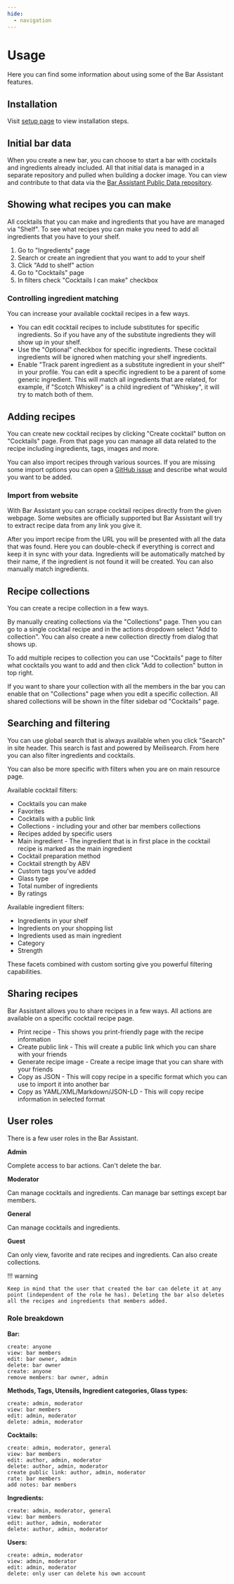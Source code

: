 ```yaml
---
hide:
  - navigation
---
```


# Usage

Here you can find some information about using some of the Bar Assistant features.

## Installation

Visit [setup page](setup/index.md) to view installation steps.

## Initial bar data

<!-- ![Screenshot](assets/screenshots/bar-create.png){ align=left } -->

When you create a new bar, you can choose to start a bar with cocktails and ingredients already included. All that initial data is managed in a separate repository and pulled when building a docker image. You can view and contribute to that data via the [Bar Assistant Public Data repository](https://github.com/bar-assistant/data).

## Showing what recipes you can make

<!-- ![Shelf cocktails](assets/screenshots/shelf-cocktails.png){ align=left } -->

All cocktails that you can make and ingredients that you have are managed via "Shelf". To see what recipes you can make you need to add all ingredients that you have to your shelf.

1. Go to "Ingredients" page
2. Search or create an ingredient that you want to add to your shelf
3. Click "Add to shelf" action
4. Go to "Cocktails" page
5. In filters check "Cocktails I can make" checkbox

### Controlling ingredient matching

You can increase your available cocktail recipes in a few ways.

- You can edit cocktail recipes to include substitutes for specific ingredients. So if you have any of the substitute ingredients they will show up in your shelf.
- Use the "Optional" checkbox for specific ingredients. These cocktail ingredients will be ignored when matching your shelf ingredients.
- Enable "Track parent ingredient as a substitute ingredient in your shelf" in your profile. You can edit a specific ingredient to be a parent of some generic ingredient. This will match all ingredients that are related, for example, if "Scotch Whiskey" is a child ingredient of "Whiskey", it will try to match both of them.

## Adding recipes

You can create new cocktail recipes by clicking "Create cocktail" button on "Cocktails" page. From that page you can manage all data related to the recipe including ingredients, tags, images and more.

You can also import recipes through various sources. If you are missing some import options you can open a [GitHub issue](https://github.com/karlomikus/bar-assistant) and describe what would you want to be added.

### Import from website

With Bar Assistant you can scrape cocktail recipes directly from the given webpage. Some websites are officially supported but Bar Assistant will try to extract recipe data from any link you give it.

After you import recipe from the URL you will be presented with all the data that was found. Here you can double-check if everything is correct and keep it in sync with your data. Ingredients will be automatically matched by their name, if the ingredient is not found it will be created. You can also manually match ingredients.

## Recipe collections

You can create a recipe collection in a few ways.

By manually creating collections via the "Collections" page. Then you can go to a single cocktail recipe and in the actions dropdown select "Add to collection". You can also create a new collection directly from dialog that shows up.

To add multiple recipes to collection you can use "Cocktails" page to filter what cocktails you want to add and then click "Add to collection" button in top right.

If you want to share your collection with all the members in the bar you can enable that on "Collections" page when you edit a specific collection. All shared collections will be shown in the filter sidebar od "Cocktails" page.

## Searching and filtering

You can use global search that is always available when you click "Search" in site header. This search is fast and powered by Meilisearch. From here you can also filter ingredients and cocktails.

You can also be more specific with filters when you are on main resource page.

Available cocktail filters:

- Cocktails you can make
- Favorites
- Cocktails with a public link
- Collections - including your and other bar members collections
- Recipes added by specific users
- Main ingredient - The ingredient that is in first place in the cocktail recipe is marked as the main ingredient
- Cocktail preparation method
- Cocktail strength by ABV
- Custom tags you've added
- Glass type
- Total number of ingredients
- By ratings

Available ingredient filters:

- Ingredients in your shelf
- Ingredients on your shopping list
- Ingredients used as main ingredient
- Category
- Strength

These facets combined with custom sorting give you powerful filtering capabilities.

## Sharing recipes

Bar Assistant allows you to share recipes in a few ways. All actions are available on a specific cocktail recipe page.

- Print recipe - This shows you print-friendly page with the recipe information
- Create public link - This will create a public link which you can share with your friends
- Generate recipe image - Create a recipe image that you can share with your friends
- Copy as JSON - This will copy recipe in a specific format which you can use to import it into another bar
- Copy as YAML/XML/Markdown/JSON-LD - This will copy recipe information in selected format

## User roles

There is a few user roles in the Bar Assistant.

**Admin**

Complete access to bar actions. Can't delete the bar.

**Moderator**

Can manage cocktails and ingredients. Can manage bar settings except bar members.

**General**

Can manage cocktails and ingredients.

**Guest**

Can only view, favorite and rate recipes and ingredients. Can also create collections.

!!! warning

    Keep in mind that the user that created the bar can delete it at any point (independent of the role he has). Deleting the bar also deletes all the recipes and ingredients that members added.

### Role breakdown

**Bar:**

    create: anyone
    view: bar members
    edit: bar owner, admin
    delete: bar owner
    create: anyone
    remove members: bar owner, admin

**Methods, Tags, Utensils, Ingredient categories, Glass types:**

    create: admin, moderator
    view: bar members
    edit: admin, moderator
    delete: admin, moderator

**Cocktails:**

    create: admin, moderator, general
    view: bar members
    edit: author, admin, moderator
    delete: author, admin, moderator
    create public link: author, admin, moderator
    rate: bar members
    add notes: bar members

**Ingredients:**

    create: admin, moderator, general
    view: bar members
    edit: author, admin, moderator
    delete: author, admin, moderator

**Users:**

    create: admin, moderator
    view: admin, moderator
    edit: admin, moderator
    delete: only user can delete his own account
